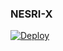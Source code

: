 ### NESRI-X


















[![Deploy](https://www.herokucdn.com/deploy/button.svg)](https://heroku.com/deploy?template=https://github.com/JINN-OF-TG/NESRI-X)


